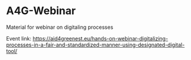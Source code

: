 # A4G-Webinar

Material for webinar on digitaling processes

Event link: https://aid4greenest.eu/hands-on-webinar-digitalizing-processes-in-a-fair-and-standardized-manner-using-designated-digital-tool/
